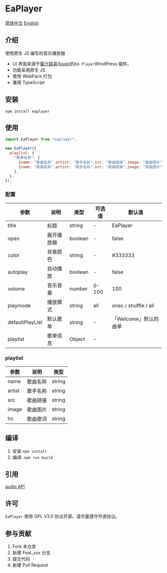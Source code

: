 # EaPlayer

[简体中文](README.zh.md) [English](README.md)

## 介绍

使用原生 JS 编写的音乐播放器

- UI 界面来源于[蜜汁路易(louie)](https://www.cssplus.org/)的`EA Player`WrodPress 插件。
- 功能采用原生 JS
- 使用 WebPack 打包
- 兼用 TypeScript

## 安装

`npm install eaplayer`

## 使用

```JavaScript
import EaPlayer from "eaplayer";

new EaPlayer({
  playlist: {
    "歌单名称": [
      {name: "歌曲名称",artist: "歌手名称",src: "歌曲链接",image: "歌曲图片",lrc: "歌词链接"},
      {name: "歌曲名称",artist: "歌手名称",src: "歌曲链接",image: "歌曲图片",lrc: "歌词链接"},
    ],
  },
});
```

### 配置

| 参数            | 说明       | 类型    | 可选值 | 默认值                |
| --------------- | ---------- | ------- | ------ | --------------------- |
| title           | 标题       | string  | -      | EaPlayer              |
| open            | 展开播放器 | boolean | -      | false                 |
| color           | 背景颜色   | string  | -      | #333333               |
| autoplay        | 自动播放   | boolean | -      | false                 |
| volume          | 音乐音量   | number  | 0-100  | 100                   |
| playmode        | 播放模式   | string  | all    | onec / shuffle / all      |
| defaultPlayList | 默认歌单   | string  | -      | 「Welcome」默认的曲单 |
| playlist        | 歌单信息   | Object  | -      |                       |

### playlist

| 参数   | 说明     | 类型   |
| ------ | -------- | ------ |
| name   | 歌曲名称 | string |
| artist | 歌手名称 | string |
| src    | 歌曲链接 | string |
| image  | 歌曲图片 | string |
| lrc    | 歌曲歌词 | string |

## 编译

1. 安装 `npm install`
2. 编译: `npm run build`

## 引用

[audio API](https://www.zhangxinxu.com/wordpress/2019/07/html-audio-api-guide/)

## 许可

`EaPlayer` 使用 GPL V3.0 协议开源，请尽量遵守开源协议。

## 参与贡献

1. Fork 本仓库
2. 新建 Feat_xxx 分支
3. 提交代码
4. 新建 Pull Request
